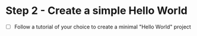 # Step 2 - Create a simple Hello World

- [ ] Follow a tutorial of your choice to create a minimal "Hello World" project
